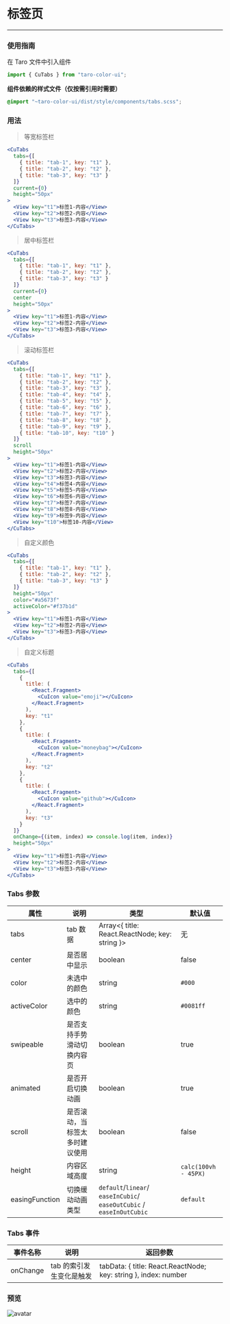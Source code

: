 # 标签页

---

### 使用指南

在 Taro 文件中引入组件

```js
import { CuTabs } from "taro-color-ui";
```

**组件依赖的样式文件（仅按需引用时需要）**

```scss
@import "~taro-color-ui/dist/style/components/tabs.scss";
```

### 用法

> 等宽标签栏

```jsx
<CuTabs
  tabs={[
    { title: "tab-1", key: "t1" },
    { title: "tab-2", key: "t2" },
    { title: "tab-3", key: "t3" }
  ]}
  current={0}
  height="50px"
>
  <View key="t1">标签1-内容</View>
  <View key="t2">标签2-内容</View>
  <View key="t3">标签3-内容</View>
</CuTabs>
```

> 居中标签栏

```jsx
<CuTabs
  tabs={[
    { title: "tab-1", key: "t1" },
    { title: "tab-2", key: "t2" },
    { title: "tab-3", key: "t3" }
  ]}
  current={0}
  center
  height="50px"
>
  <View key="t1">标签1-内容</View>
  <View key="t2">标签2-内容</View>
  <View key="t3">标签3-内容</View>
</CuTabs>
```

> 滚动标签栏

```jsx
<CuTabs
  tabs={[
    { title: "tab-1", key: "t1" },
    { title: "tab-2", key: "t2" },
    { title: "tab-3", key: "t3" },
    { title: "tab-4", key: "t4" },
    { title: "tab-5", key: "t5" },
    { title: "tab-6", key: "t6" },
    { title: "tab-7", key: "t7" },
    { title: "tab-8", key: "t8" },
    { title: "tab-9", key: "t9" },
    { title: "tab-10", key: "t10" }
  ]}
  scroll
  height="50px"
>
  <View key="t1">标签1-内容</View>
  <View key="t2">标签2-内容</View>
  <View key="t3">标签3-内容</View>
  <View key="t4">标签4-内容</View>
  <View key="t5">标签5-内容</View>
  <View key="t6">标签6-内容</View>
  <View key="t7">标签7-内容</View>
  <View key="t8">标签8-内容</View>
  <View key="t9">标签9-内容</View>
  <View key="t10">标签10-内容</View>
</CuTabs>
```

> 自定义颜色

```jsx
<CuTabs
  tabs={[
    { title: "tab-1", key: "t1" },
    { title: "tab-2", key: "t2" },
    { title: "tab-3", key: "t3" }
  ]}
  height="50px"
  color="#a5673f"
  activeColor="#f37b1d"
>
  <View key="t1">标签1-内容</View>
  <View key="t2">标签2-内容</View>
  <View key="t3">标签3-内容</View>
</CuTabs>
```

> 自定义标题

```jsx
<CuTabs
  tabs={[
    {
      title: (
        <React.Fragment>
          <CuIcon value="emoji"></CuIcon>
        </React.Fragment>
      ),
      key: "t1"
    },
    {
      title: (
        <React.Fragment>
          <CuIcon value="moneybag"></CuIcon>
        </React.Fragment>
      ),
      key: "t2"
    },
    {
      title: (
        <React.Fragment>
          <CuIcon value="github"></CuIcon>
        </React.Fragment>
      ),
      key: "t3"
    }
  ]}
  onChange={(item, index) => console.log(item, index)}
  height="50px"
>
  <View key="t1">标签1-内容</View>
  <View key="t2">标签2-内容</View>
  <View key="t3">标签3-内容</View>
</CuTabs>
```

### Tabs 参数

| 属性           | 说明                           | 类型                                                                 | 默认值               |
| -------------- | ------------------------------ | -------------------------------------------------------------------- | -------------------- |
| tabs           | tab 数据                       | Array<{ title: React.ReactNode; key: string }>                       | 无                   |
| center         | 是否居中显示                   | boolean                                                              | false                |
| color          | 未选中的颜色                   | string                                                               | `#000`               |
| activeColor    | 选中的颜色                     | string                                                               | `#0081ff`            |
| swipeable      | 是否支持手势滑动切换内容页     | boolean                                                              | true                 |
| animated       | 是否开启切换动画               | boolean                                                              | true                 |
| scroll         | 是否滚动，当标签太多时建议使用 | boolean                                                              | false                |
| height         | 内容区域高度                   | string                                                               | `calc(100vh - 45PX)` |
| easingFunction | 切换缓动动画类型               | `default`/`linear`/ `easeInCubic`/ `easeOutCubic` / `easeInOutCubic` | `default`            |

### Tabs 事件

| 事件名称 | 说明                     | 返回参数                                                        |
| -------- | ------------------------ | --------------------------------------------------------------- |
| onChange | tab 的索引发生变化是触发 | tabData: { title: React.ReactNode; key: string }, index: number |

### 预览
![avatar](https://bangyanglao.oss-cn-shenzhen.aliyuncs.com/images/upload-dev/miniapp/20201019/20201020160548.jpg)
